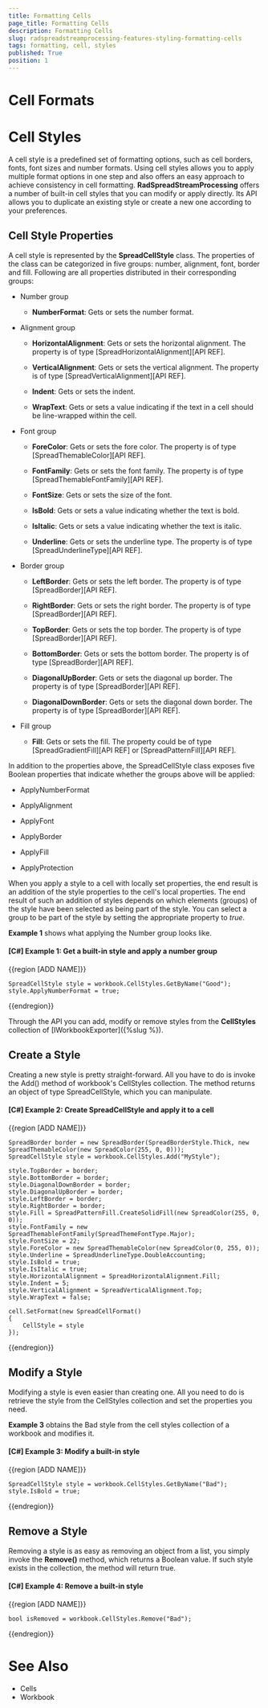 ```yaml
---
title: Formatting Cells
page_title: Formatting Cells
description: Formatting Cells
slug: radspreadstreamprocessing-features-styling-formatting-cells
tags: formatting, cell, styles
published: True
position: 1
---
```


# Cell Formats




# Cell Styles

A cell style is a predefined set of formatting options, such as cell borders, fonts, font sizes and number formats. Using cell styles allows you to apply multiple format options in one step and also offers an easy approach to achieve consistency in cell formatting. **RadSpreadStreamProcessing** offers a number of built-in cell styles that you can modify or apply directly. Its API allows you to duplicate an existing style or create a new one according to your preferences.

## Cell Style Properties

A cell style is represented by the **SpreadCellStyle** class. The properties of the class can be categorized in five groups: number, alignment, font, border and fill. Following are all properties distributed in their corresponding groups:

- Number group
	
	- **NumberFormat**: Gets or sets the number format.

- Alignment group
	
	- **HorizontalAlignment**: Gets or sets the horizontal alignment. The property is of type [SpreadHorizontalAlignment][API REF].
	
	- **VerticalAlignment**: Gets or sets the vertical alignment. The property is of type [SpreadVerticalAlignment][API REF].
	
	- **Indent**: Gets or sets the indent.
	
	- **WrapText**: Gets or sets a value indicating if the text in a cell should be line-wrapped within the cell.

- Font group
	
	- **ForeColor**: Gets or sets the fore color. The property is of type [SpreadThemableColor][API REF].
	
	- **FontFamily**: Gets or sets the font family. The property is of type [SpreadThemableFontFamily][API REF].
	
	- **FontSize**: Gets or sets the size of the font.
	
	- **IsBold**: Gets or sets a value indicating whether the text is bold.
	
	- **IsItalic**: Gets or sets a value indicating whether the text is italic.
	
	- **Underline**: Gets or sets the underline type. The property is of type [SpreadUnderlineType][API REF].

- Border group
	
	- **LeftBorder**: Gets or sets the left border. The property is of type [SpreadBorder][API REF].
	
	- **RightBorder**: Gets or sets the right border. The property is of type [SpreadBorder][API REF].
	
	- **TopBorder**: Gets or sets the top border. The property is of type [SpreadBorder][API REF].
	
	- **BottomBorder**: Gets or sets the bottom border. The property is of type [SpreadBorder][API REF].
	
	- **DiagonalUpBorder**: Gets or sets the diagonal up border. The property is of type [SpreadBorder][API REF].
		
	- **DiagonalDownBorder**: Gets or sets the diagonal down border. The property is of type [SpreadBorder][API REF].

- Fill group
	
	- **Fill**: Gets or sets the fill. The property could be of type [SpreadGradientFill][API REF] or [SpreadPatternFill][API REF].

In addition to the properties above, the SpreadCellStyle class exposes five Boolean properties that indicate whether the groups above will be applied:

- ApplyNumberFormat

- ApplyAlignment

- ApplyFont

- ApplyBorder

- ApplyFill

- ApplyProtection


When you apply a style to a cell with locally set properties, the end result is an addition of the style properties to the cell's local properties. The end result of such an addition of styles depends on which elements (groups) of the style have been selected as being part of the style. You can select a group to be part of the style by setting the appropriate property to *true*.

**Example 1** shows what applying the Number group looks like.

#### **[C#] Example 1: Get a built-in style and apply a number group**

{{region [ADD NAME]}}
	
	SpreadCellStyle style = workbook.CellStyles.GetByName("Good");
	style.ApplyNumberFormat = true;
{{endregion}}

Through the API you can add, modify or remove styles from the **CellStyles** collection of [IWorkbookExporter]({%slug %}).

## Create a Style

Creating a new style is pretty straight-forward. All you have to do is invoke the Add() method of workbook's CellStyles collection. The method returns an object of type SpreadCellStyle, which you can manipulate. 

#### **[C#] Example 2: Create SpreadCellStyle and apply it to a cell**

{{region [ADD NAME]}}

	SpreadBorder border = new SpreadBorder(SpreadBorderStyle.Thick, new SpreadThemableColor(new SpreadColor(255, 0, 0)));
	SpreadCellStyle style = workbook.CellStyles.Add("MyStyle");
	
	style.TopBorder = border;
	style.BottomBorder = border;
	style.DiagonalDownBorder = border;
	style.DiagonalUpBorder = border;
	style.LeftBorder = border;
	style.RightBorder = border;
	style.Fill = SpreadPatternFill.CreateSolidFill(new SpreadColor(255, 0, 0));
	style.FontFamily = new SpreadThemableFontFamily(SpreadThemeFontType.Major);
	style.FontSize = 22;
	style.ForeColor = new SpreadThemableColor(new SpreadColor(0, 255, 0));
	style.Underline = SpreadUnderlineType.DoubleAccounting;
	style.IsBold = true;
	style.IsItalic = true;
	style.HorizontalAlignment = SpreadHorizontalAlignment.Fill;
	style.Indent = 5;
	style.VerticalAlignment = SpreadVerticalAlignment.Top;
	style.WrapText = false;

	cell.SetFormat(new SpreadCellFormat() 
	{ 
	    CellStyle = style 
	});
{{endregion}}

## Modify a Style

Modifying a style is even easier than creating one. All you need to do is retrieve the style from the CellStyles collection and set the properties you need.

**Example 3** obtains the Bad style from the cell styles collection of a workbook and modifies it.

#### **[C#] Example 3: Modify a built-in style**

{{region [ADD NAME]}}

	SpreadCellStyle style = workbook.CellStyles.GetByName("Bad"); 
	style.IsBold = true;
{{endregion}}

## Remove a Style

Removing a style is as easy as removing an object from a list, you simply invoke the **Remove()** method, which returns a Boolean value. If such style exists in the collection, the method will return true.


#### **[C#] Example 4: Remove a built-in style**

{{region [ADD NAME]}}

	bool isRemoved = workbook.CellStyles.Remove("Bad"); 
{{endregion}}

# See Also

* Cells
* Workbook